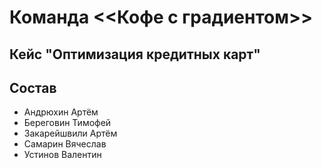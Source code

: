 # Команда  <<Кофе с градиентом>>
## Кейс "Оптимизация кредитных карт"
## Состав
- Андрюхин Артём
- Береговин Тимофей
- Закарейшвили Артём
- Самарин Вячеслав
- Устинов Валентин
